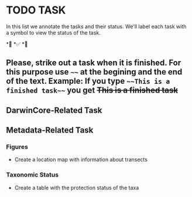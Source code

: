 # TODO TASK 

In this list we annotate the tasks and their status. We'll label each task with a symbol to view the status of the task. 

*:red_circle: 
*:white_check_mark:
*:large_orange_diamond:

Please, strike out a task when it is finished. For this purpose use `~~` at the begining and the end of the text. Example: If you type `~~This is a finished task~~` you get ~~This is a finished task~~
--- 

## DarwinCore-Related Task 

## Metadata-Related Task
### Figures 
* Create a location map with information about transects 



### Taxonomic Status
* Create a table with the protection status of the taxa 